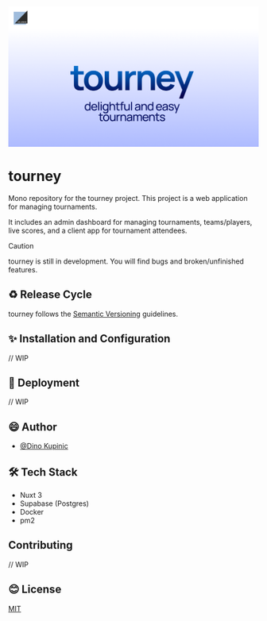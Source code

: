 ![tourney](./.github/assets/banner.png)

# tourney

Mono repository for the tourney project. This project is a web application for managing tournaments.

It includes an admin dashboard for managing tournaments, teams/players, live scores, and a client app for tournament attendees.

> [!CAUTION]
> tourney is still in development. You will find bugs and broken/unfinished features.

## ♻️ Release Cycle

tourney follows the [Semantic Versioning](https://semver.org/) guidelines.

## ✨ Installation and Configuration

// WIP

## 🚀 Deployment

// WIP

## 😄 Author

- [@Dino Kupinic](https://www.github.com/Dino-Kupinic)

## 🛠️ Tech Stack

- Nuxt 3
- Supabase (Postgres)
- Docker
- pm2

## Contributing

// WIP

## 😊 License

[MIT](https://choosealicense.com/licenses/mit/)
